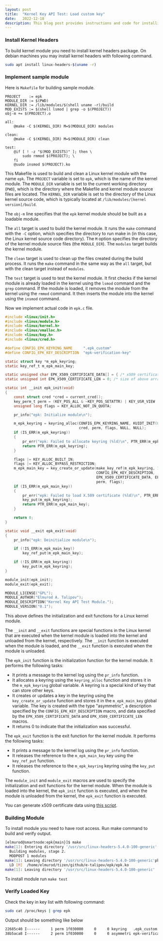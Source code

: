 ```yaml
---
layout: post
title:  "Kernel Key API Test: Load custom key"
date:   2022-12-18
description: This blog post provides instructions and code for installing and implementing a kernel module on a Debian machine. It includes a Makefile for building and cleaning the module, and a C file for the actual code of the module. The code involves creating and manipulating a keyring and key in the Linux kernel. The module can be tested by inserting and removing it from the kernel. The post also includes a description of the variables and functions used in the code.
---
```


### Install Kernel Headers

To build kernel module you need to install kernel headers package. On debian machines you may install kernel headers with following command.

```sh
sudo apt install linux-headers-$(uname -r)
```

### Implement sample module

Here is `Makefile` for building sample module.

```make
PROJECT    := epk
MODULE_DIR := $(PWD)
KERNEL_DIR := /lib/modules/$(shell uname -r)/build
MOD_EXISTS := $(shell lsmod | grep -o $(PROJECT))
obj-m += $(PROJECT).o

all:
	@make -C $(KERNEL_DIR) M=$(MODULE_DIR) modules

clean:
	@make -C $(KERNEL_DIR) M=$(MODULE_DIR) clean

test:
	@if [ ! -z "$(MOD_EXISTS)" ]; then \
		sudo rmmod $(PROJECT); \
	fi
	@sudo insmod $(PROJECT).ko
```

This Makefile is used to build and clean a Linux kernel module with the name `epk`. The `PROJECT` variable is set to `epk`, which is the name of the kernel module. The `MODULE_DIR` variable is set to the current working directory (`PWD`), which is the directory where the Makefile and kernel module source files are located. The `KERNEL_DIR` variable is set to the directory of the Linux kernel source code, which is typically located at `/lib/modules/[kernel version]/build`.

The `obj-m` line specifies that the `epk` kernel module should be built as a loadable module.

The `all` target is used to build the kernel module. It runs the `make` command with the `-C` option, which specifies the directory to run make in (in this case, the Linux kernel source code directory). The `M` option specifies the directory of the kernel module source files (the `MODULE_DIR`). The `modules` target builds the kernel module.

The `clean` target is used to clean up the files created during the build process. It runs the `make` command in the same way as the `all` target, but with the clean target instead of `modules`.

The `test` target is used to test the kernel module. It first checks if the kernel module is already loaded in the kernel using the `lsmod` command and the `grep` command. If the module is loaded, it removes the module from the kernel using the `rmmod` command. It then inserts the module into the kernel using the `insmod` command.

Now we implement actual code in `epk.c` file.

```c
#include <linux/init.h>
#include <linux/module.h>
#include <linux/kernel.h>
#include <linux/vmalloc.h>
#include <linux/key.h>
#include <linux/cred.h>

#define CONFIG_EPK_KEYRING_NAME     ".epk_custom"
#define CONFIG_EPK_KEY_DESCRIPTION  "epk-verification-key"

static struct key *m_epk_keyring;
static key_ref_t m_epk_main_key;

static unsigned char EPK_X509_CERTIFICATE_DATA[] = { /* x509 certificate data */ };
static unsigned int EPK_X509_CERTIFICATE_LEN = 0; /* size of above array */

static int __init epk_init(void)
{
	const struct cred *cred = current_cred();
	key_perm_t perm = (KEY_POS_ALL & ~KEY_POS_SETATTR) | KEY_USR_VIEW | KEY_USR_READ;
	unsigned long flags = KEY_ALLOC_NOT_IN_QUOTA;

	pr_info("epk: Initialize module\n");

	m_epk_keyring = keyring_alloc(CONFIG_EPK_KEYRING_NAME, KUIDT_INIT(0), KGIDT_INIT(0),
								  cred, perm, flags, NULL, NULL);
	if (IS_ERR(m_epk_keyring))
	{
		pr_err("epk: Failed to allocate keyring (%ld)\n", PTR_ERR(m_epk_keyring));
		return PTR_ERR(m_epk_keyring);
	}

	flags |= KEY_ALLOC_BUILT_IN;
	flags |= KEY_ALLOC_BYPASS_RESTRICTION;
	m_epk_main_key = key_create_or_update(make_key_ref(m_epk_keyring, 1), "asymmetric",
										  CONFIG_EPK_KEY_DESCRIPTION,
										  EPK_X509_CERTIFICATE_DATA, EPK_X509_CERTIFICATE_LEN,
										  perm, flags);
	if (IS_ERR(m_epk_main_key))
	{
		pr_err("epk: Failed to load X.509 certificate (%ld)\n", PTR_ERR(m_epk_main_key));
		key_put(m_epk_keyring);
		return PTR_ERR(m_epk_main_key);
	}

	return 0;
}

static void __exit epk_exit(void)
{
	pr_info("epk: Deinitialize module\n");

	if (!IS_ERR(m_epk_main_key))
		key_ref_put(m_epk_main_key);

	if (!IS_ERR(m_epk_keyring))
		key_put(m_epk_keyring);
}

module_init(epk_init);
module_exit(epk_exit);

MODULE_LICENSE("GPL");
MODULE_AUTHOR("Elmurod A. Talipov");
MODULE_DESCRIPTION("Kernel Key API Test Module.");
MODULE_VERSION("0.1");
```


This above defines the initialization and exit functions for a Linux kernel module.

The `__init` and `__exit` functions are special functions in the Linux kernel that are executed when the kernel module is loaded into the kernel and unloaded from the kernel, respectively. The `__init` function is executed when the module is loaded, and the `__exit` function is executed when the module is unloaded.

The `epk_init` function is the initialization function for the kernel module. It performs the following tasks:

- It prints a message to the kernel log using the `pr_info` function.
- It allocates a keyring using the `keyring_alloc` function and stores it in the `m_epk_keyring` global variable. A keyring is a special kind of key that can store other keys.
- It creates or updates a key in the keyring using the `key_create_or_update` function and stores it in the `m_epk_main_key` global variable. The key is created with the type "asymmetric", a description specified by the `CONFIG_EPK_KEY_DESCRIPTION` macro, and data specified by the `EPK_X509_CERTIFICATE_DATA` and `EPK_X509_CERTIFICATE_LEN` macros.
- It returns 0 to indicate that the initialization was successful.

The `epk_exit` function is the exit function for the kernel module. It performs the following tasks:

- It prints a message to the kernel log using the `pr_info` function.
- It releases the reference to the `m_epk_main_key` key using the `key_ref_put` function.
- It releases the reference to the `m_epk_keyring` keyring using the `key_put` function.

The `module_init` and `module_exit` macros are used to specify the initialization and exit functions for the kernel module. When the module is loaded into the kernel, the `epk_init` function is executed, and when the module is unloaded from the kernel, the `epk_exit` function is executed.


You can generate x509 certificate data using [this script](https://github.com/smartnode/epk/blob/linux-5.4/data/genkey.sh).

### Building Module

To install module you need to have root access. Run make command to build and verify output.

```sh
[elmurod@smartnode:epk{main}]$ make
make[1]: Entering directory '/usr/src/linux-headers-5.4.0-100-generic'
  Building modules, stage 2.
  MODPOST 1 modules
make[1]: Leaving directory '/usr/src/linux-headers-5.4.0-100-generic'pk/epk.mod.o
  LD [M]  /home/elmurod/tizen/github/e-talipov/epk/epk.ko
make[1]: Leaving directory '/usr/src/linux-headers-5.4.0-100-generic'
```

To install module run `make test`

### Verify Loaded Key

Check the key in key list with following command:

```sh
sudo cat /proc/keys | grep epk
```

Output should be something like below

```sh
22685c40 I------     1 perm 1f030000     0     0 keyring   .epk_custom: 1
38b5aca8 I------     2 perm 1f030000     0     0 asymmetri epk-verification-key: X509.rsa []
```
